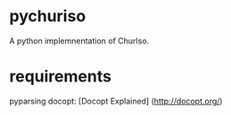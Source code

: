 pychuriso
=========

A python implemnentation of ChurIso. 

requirements
============

pyparsing
docopt: [Docopt Explained]
(http://docopt.org/)
